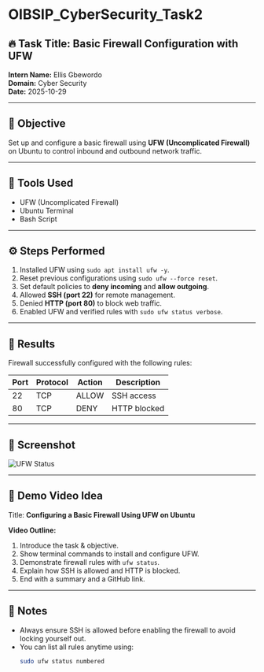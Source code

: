 # OIBSIP_CyberSecurity_Task2

## 🔥 Task Title: Basic Firewall Configuration with UFW

**Intern Name:** Ellis Gbewordo  
**Domain:** Cyber Security  
**Date:** 2025-10-29  

---

## 🎯 Objective
Set up and configure a basic firewall using **UFW (Uncomplicated Firewall)** on Ubuntu to control inbound and outbound network traffic.

---

## 🧠 Tools Used
- UFW (Uncomplicated Firewall)
- Ubuntu Terminal
- Bash Script

---

## ⚙️ Steps Performed
1. Installed UFW using `sudo apt install ufw -y`.
2. Reset previous configurations using `sudo ufw --force reset`.
3. Set default policies to **deny incoming** and **allow outgoing**.
4. Allowed **SSH (port 22)** for remote management.
5. Denied **HTTP (port 80)** to block web traffic.
6. Enabled UFW and verified rules with `sudo ufw status verbose`.

---

## 🧾 Results
Firewall successfully configured with the following rules:

| Port | Protocol | Action | Description |
|------|-----------|---------|-------------|
| 22   | TCP       | ALLOW  | SSH access  |
| 80   | TCP       | DENY   | HTTP blocked |

---

## 📸 Screenshot
![UFW Status](screenshots/ufw_status.png)

---

## 🎥 Demo Video Idea
Title: **Configuring a Basic Firewall Using UFW on Ubuntu**

**Video Outline:**
1. Introduce the task & objective.  
2. Show terminal commands to install and configure UFW.  
3. Demonstrate firewall rules with `ufw status`.  
4. Explain how SSH is allowed and HTTP is blocked.  
5. End with a summary and a GitHub link.

---

## 🧩 Notes
- Always ensure SSH is allowed before enabling the firewall to avoid locking yourself out.  
- You can list all rules anytime using:  
  ```bash
  sudo ufw status numbered
